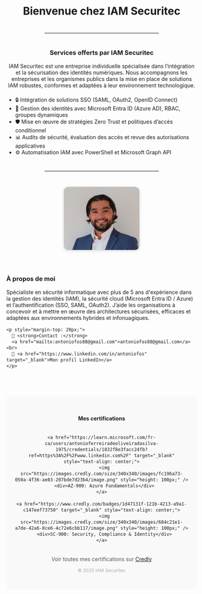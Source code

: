 <h1 style="text-align: center;">Bienvenue chez IAM Securitec</h1>

<hr style="margin: 40px auto; width: 60%; border: 1px solid #eee;">

<h3 style="text-align: center;">Services offerts par IAM Securitec</h3>

<p style="max-width: 800px; margin: 0 auto; text-align: center;">
IAM Securitec est une entreprise individuelle spécialisée dans l’intégration et la sécurisation des identités numériques. Nous accompagnons les entreprises et les organismes publics dans la mise en place de solutions IAM robustes, conformes et adaptées à leur environnement technologique.
</p>

<ul style="max-width: 800px; margin: 20px auto;">
  <li>🔒 Intégration de solutions SSO (SAML, OAuth2, OpenID Connect)</li>
  <li>🔐 Gestion des identités avec Microsoft Entra ID (Azure AD), RBAC, groupes dynamiques</li>
  <li>🛡️ Mise en œuvre de stratégies Zero Trust et politiques d’accès conditionnel</li>
  <li>📊 Audits de sécurité, évaluation des accès et revue des autorisations applicatives</li>
  <li>⚙️ Automatisation IAM avec PowerShell et Microsoft Graph API</li>
</ul>

<hr style="margin: 40px auto; width: 60%; border: 1px solid #eee;">

<div style="display: flex; flex-wrap: wrap; align-items: flex-start; justify-content: center; gap: 40px; max-width: 1000px; margin: 0 auto;">

  <!-- Photo -->
  <div style="flex: 1; min-width: 250px; text-align: center;">
    <img src="photo.jpg" alt="Photo Antonio Ferreira" style="width: 200px; border-radius: 12px; box-shadow: 0 2px 8px rgba(0,0,0,0.15);" />
  </div>

  <!-- À propos -->
  <div style="flex: 2; min-width: 300px;">
    <h3>À propos de moi</h3>
    <p>
      Spécialiste en sécurité informatique avec plus de 5 ans d'expérience dans la gestion des identités (IAM), la sécurité cloud (Microsoft Entra ID / Azure) et l’authentification (SSO, SAML, OAuth2). J’aide les organisations à concevoir et à mettre en œuvre des architectures sécurisées, efficaces et adaptées aux environnements hybrides et infonuagiques.
    </p>

    <p style="margin-top: 20px;">
      📧 <strong>Contact :</strong> 
      <a href="mailto:antoniofos88@gmail.com">antoniofos88@gmail.com</a><br>
      🔗 <a href="https://www.linkedin.com/in/antoniofos" target="_blank">Mon profil LinkedIn</a>
    </p>
  </div>

</div>

<footer style="text-align: center; margin-top: 60px; padding: 30px 20px; background-color: #f9f9f9;">
  <h4>Mes certifications</h4>

  <div style="display: flex; justify-content: center; flex-wrap: wrap; gap: 30px; margin-top: 15px;">

    <a href="https://learn.microsoft.com/fr-ca/users/antonioferreiradeoliveiradasilva-1975/credentials/1832f8e3facc24fb?ref=https%3A%2F%2Fwww.linkedin.com%2F" target="_blank" style="text-align: center;">
      <img src="https://images.credly.com/size/340x340/images/fc196a73-050a-4f36-ae83-207bde7d23b4/image.png" style="height: 100px;" />
      <div>AZ-900: Azure Fundamentals</div>
    </a>

    <a href="https://www.credly.com/badges/1d47131f-121b-4213-a9a1-c147eef73750" target="_blank" style="text-align: center;">
      <img src="https://images.credly.com/size/340x340/images/684c21e1-a7de-42a6-8ce6-4c72e6cbb117/image.png" style="height: 100px;" />
      <div>SC-900: Security, Compliance & Identity</div>
    </a>

  </div>

  <p style="margin-top: 20px; font-size: 14px; color: #555;">
    Voir toutes mes certifications sur <a href="https://www.credly.com/users/antonio-ferreira-de-oliveira-da-silva/badges" target="_blank">Credly</a>
  </p>

  <p style="margin-top: 10px; font-size: 12px; color: #aaa;">© 2025 IAM Securitec</p>
</footer>
